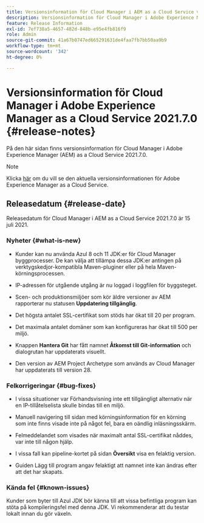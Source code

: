 ```yaml
---
title: Versionsinformation för Cloud Manager i AEM as a Cloud Service version 2021.7.0
description: Versionsinformation för Cloud Manager i Adobe Experience Manager (AEM) as a Cloud Service version 2021.7.0
feature: Release Information
exl-id: 7ef738a5-4657-482d-848b-e95e4fb816f9
role: Admin
source-git-commit: 41a67b0747ed665291631de4faa7fb7bb50aa9b9
workflow-type: tm+mt
source-wordcount: '342'
ht-degree: 0%

---
```


# Versionsinformation för Cloud Manager i Adobe Experience Manager as a Cloud Service 2021.7.0 {#release-notes}

På den här sidan finns versionsinformation för Cloud Manager i Adobe Experience Manager (AEM) as a Cloud Service 2021.7.0.

>[!NOTE]
>Klicka [här](https://experienceleague.adobe.com/en/docs/experience-manager-cloud-service/content/release-notes/release-notes/release-notes-current) om du vill se den aktuella versionsinformationen för Adobe Experience Manager as a Cloud Service.

## Releasedatum {#release-date}

Releasedatum för Cloud Manager i AEM as a Cloud Service 2021.7.0 är 15 juli 2021.


### Nyheter {#what-is-new}

* Kunder kan nu använda Azul 8 och 11 JDK:er för Cloud Manager byggprocesser. De kan välja att tillämpa dessa JDK:er antingen på verktygskedjor-kompatibla Maven-pluginer eller på hela Maven-körningsprocessen.

* IP-adressen för utgående utgång är nu loggad i loggfilen för byggsteget.

* Scen- och produktionsmiljöer som kör äldre versioner av AEM rapporterar nu statusen **Uppdatering tillgänglig**.

* Det högsta antalet SSL-certifikat som stöds har ökat till 20 per program.

* Det maximala antalet domäner som kan konfigureras har ökat till 500 per miljö.

* Knappen **Hantera Git** har fått namnet **Åtkomst till Git-information** och dialogrutan har uppdaterats visuellt.

* Den version av AEM Project Archetype som används av Cloud Manager har uppdaterats till version 28.

### Felkorrigeringar {#bug-fixes}

* I vissa situationer var Förhandsvisning inte ett tillgängligt alternativ när en IP-tillåtelselista skulle bindas till en miljö.

* Manuell navigering till sidan med körningsinformation för en körning som inte finns visade inte på något fel, bara en oändlig inläsningsskärm.

* Felmeddelandet som visades när maximalt antal SSL-certifikat nåddes, var inte till någon hjälp.

* I vissa fall kan pipeline-kortet på sidan **Översikt** visa en felaktig version.

* Guiden Lägg till program angav felaktigt att namnet inte kan ändras efter att det har skapats.

### Kända fel {#known-issues}

Kunder som byter till Azul JDK bör känna till att vissa befintliga program kan stöta på kompileringsfel med denna JDK. Vi rekommenderar att du testar lokalt innan du gör växeln.


